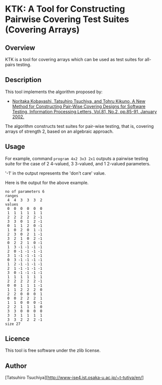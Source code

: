 # KTK: A Tool for Constructing Pairwise Covering Test Suites (Covering Arrays)

## Overview

KTK is a tool for covering arrays which can be used as test suites for all-pairs testing.

## Description

This tool implements the algorithm proposed by: 
  
* [Noritaka Kobayashi, Tatsuhiro Tsuchiya, and Tohru Kikuno,
A New Method for Constructing Pair-Wise Covering Designs for Software Testing,
Information Processing Letters, Vol.81, No.2, pp.85-91, January 2002.](https://doi.org/10.1016/S0020-0190(01)00195-8)

The algorithm constructs test suites for pair-wise testing, that is, covering arrays of strength 2, based on an algebraic approach. 

## Usage

For example, command `program 4x2 3x3 2x1` outputs a pairwise testing suite for
the case of 2 4-valued, 3 3-valued, and 1 2-valued parameters.

'-1' in the output represents the 'don't care' value.

Here is the output for the above example.

    no of parameters 6
    ranges
     4  4  3  3  3  2
    values
     0  0  0  0  0  0
     1  1  1  1  1  1
     2  2  2  2  2 -1
     3  3  0  1  2 -1
     0  1  1  2  0 -1
     1  0  2  0  1 -1
     2  3  0  2  1 -1
     3  2  1  0  2 -1
     0  2  2  1  0 -1
     1  3 -1 -1 -1 -1
     2  0 -1 -1 -1 -1
     3  1 -1 -1 -1 -1
     0  3 -1 -1 -1 -1
     1  2 -1 -1 -1 -1
     2  1 -1 -1 -1 -1
     3  0 -1 -1 -1 -1
     1  1  1  1  1  1
     2  2  2  2  2 -1
     0  0  1  1  1 -1
     1  1  2  2  2  0
     2  2  0  0  0  1
     0  0  2  2  2  1
     1  1  0  0  0 -1
     2  2  1  1  1  0
     3  3  0  0  0  0
     3  3  1  1  1  1
     3  3  2  2  2 -1
    size 27

## Licence

This tool is free software under the zlib license. 

## Author

[Tatsuhiro Tsuchiya][http://www-ise4.ist.osaka-u.ac.jp/~t-tutiya/en/]

